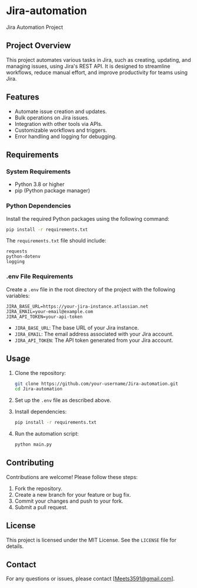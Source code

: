 # Jira-automation
Jira Automation Project 
## Project Overview
This project automates various tasks in Jira, such as creating, updating, and managing issues, using Jira's REST API. It is designed to streamline workflows, reduce manual effort, and improve productivity for teams using Jira.

## Features
- Automate issue creation and updates.
- Bulk operations on Jira issues.
- Integration with other tools via APIs.
- Customizable workflows and triggers.
- Error handling and logging for debugging.

## Requirements
### System Requirements
- Python 3.8 or higher
- pip (Python package manager)

### Python Dependencies
Install the required Python packages using the following command:
```bash
pip install -r requirements.txt
```

The `requirements.txt` file should include:
```
requests
python-dotenv
logging
```

### .env File Requirements
Create a `.env` file in the root directory of the project with the following variables:
```
JIRA_BASE_URL=https://your-jira-instance.atlassian.net
JIRA_EMAIL=your-email@example.com
JIRA_API_TOKEN=your-api-token
```

- `JIRA_BASE_URL`: The base URL of your Jira instance.
- `JIRA_EMAIL`: The email address associated with your Jira account.
- `JIRA_API_TOKEN`: The API token generated from your Jira account.

## Usage
1. Clone the repository:
    ```bash
    git clone https://github.com/your-username/Jira-automation.git
    cd Jira-automation
    ```

2. Set up the `.env` file as described above.

3. Install dependencies:
    ```bash
    pip install -r requirements.txt
    ```

4. Run the automation script:
    ```bash
    python main.py
    ```

## Contributing
Contributions are welcome! Please follow these steps:
1. Fork the repository.
2. Create a new branch for your feature or bug fix.
3. Commit your changes and push to your fork.
4. Submit a pull request.

## License
This project is licensed under the MIT License. See the `LICENSE` file for details.

## Contact
For any questions or issues, please contact [Meets3591@gmail.com].